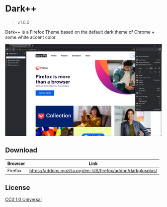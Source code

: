 # Dark++
> v1.0.0

Dark++ is a Firefox Theme based on the default dark theme of Chrome + some white accent color.

![screenshot](./Screenshots/screenshot01.png)

## Download
Browser|Link
---|---
Firefox|https://addons.mozilla.org/en-US/firefox/addon/darkplusplus/

## License
[CC0 1.0 Universal](./LICENSE)
